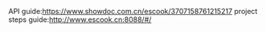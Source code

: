 API guide:https://www.showdoc.com.cn/escook/3707158761215217
project steps guide:http://www.escook.cn:8088/#/